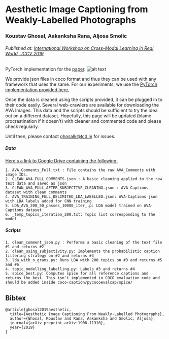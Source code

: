  
 # Aesthetic Image Captioning from Weakly-Labelled Photographs
 ### Koustav Ghosal, Aakanksha Rana, Aljosa Smolic
 ###### Published at: [International Workshop on Cross-Modal Learning in Real World , ICCV 2019](https://cromol.github.io/)

PyTorch implementation for the [paper](https://arxiv.org/abs/1908.11310).
![alt text](https://v-sense.scss.tcd.ie/wp-content/uploads/2019/08/Screenshot-from-2019-08-26-15-59-18.png, "Results")


We provide json files in coco format and thus they can be used with any framework that uses the same. For our experiments, we use the [PyTorch implementation provided here.](https://github.com/ruotianluo/ImageCaptioning.pytorch.git)

Once the data is cleaned using the scripts provided, it can be plugged in to their code easily. Several web-crawlers are available for downloading the AVA Images. This data and the scripts should be sufficient to try the idea out on a different dataset. Hopefully, this page will be updated (blame procrastination if it doesn't) with cleaner and commented code and please check regularly. 

Until then, please contact ghosalk@tcd.ie for issues. 
##### Data

[Here's a link to Google Drive containing the following:](https://drive.google.com/drive/folders/1WPNUfUwk__fYF_P1pO4gSFXHRYjBwpCY?usp=sharing)

```
1. AVA_Comments_Full.txt : File contains the raw AVA_Comments with image IDs.
2. CLEAN_AVA_FULL_COMMENTS.json : A basic cleaning applied to the raw text data and saved as json
3. CLEAN_AVA_FULL_AFTER_SUBJECTIVE_CLEANING.json : AVA-Captions dataset with clean comments
4. AVA_TRAINING_FULL_DELIMITED_LDA_LABELLED.json: AVA-Captions json with LDA labels added for CNN training
5. LDA_AVA_200_50_passes_10000_iter_.p: LDA model trained on AVA-Captions dataset
6. _temp_topics_iteration_200.txt: Topic list corresponding to the model
```
##### Scripts

```
1. clean_comment_json.py : Performs a basic cleaning of the text file #1 and returns #2
2. clean_using_subjectivity.py: Implements the probabilistic caption filtering strategy on #2 and returns #3
3. lda_with_n_grams.py: Runs LDA with 200 topics on #3 and returns #5 and #6
4. topic_modelling_labelling.py: Labels #3 and returns #4
5. spice_best.py: Computes spice for all reference captions and returns the best. This isn't implemented in COCO evaluation code and should be added inside coco-caption/pycocoevalcap/spice/
```

## Bibtex
```
@article{ghosal2019aesthetic,
  title={Aesthetic Image Captioning From Weakly-Labelled Photographs},
  author={Ghosal, Koustav and Rana, Aakanksha and Smolic, Aljosa},
  journal={arXiv preprint arXiv:1908.11310},
  year={2019}
}
```





